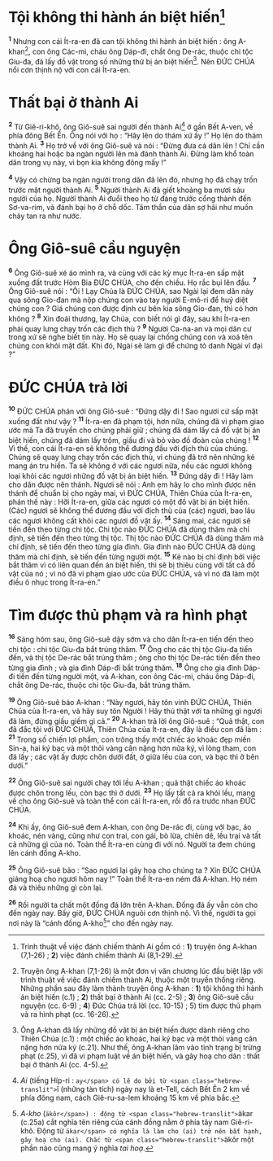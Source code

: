 # Tội không thi hành án biệt hiến[^1]
<sup><b>1</b></sup> Nhưng con cái Ít-ra-en đã can tội không thi hành án biệt hiến : ông A-khan[^2], con ông Các-mi, cháu ông Dáp-đi, chắt ông De-rác, thuộc chi tộc Giu-đa, đã lấy đồ vật trong số những thứ bị án biệt hiến[^3]. Nên ĐỨC CHÚA nổi cơn thịnh nộ với con cái Ít-ra-en.

# Thất bại ở thành Ai
<sup><b>2</b></sup> Từ Giê-ri-khô, ông Giô-suê sai người đến thành Ai[^4] ở gần Bết A-ven, về phía đông Bết Ên. Ông nói với họ : “Hãy lên do thám xứ ấy !” Họ lên do thám thành Ai. <sup><b>3</b></sup> Họ trở về với ông Giô-suê và nói : “Đừng đưa cả dân lên ! Chỉ cần khoảng hai hoặc ba ngàn người lên mà đánh thành Ai. Đừng làm khổ toàn dân trong vụ này, vì bọn kia không đông mấy !”

<sup><b>4</b></sup> Vậy có chừng ba ngàn người trong dân đã lên đó, nhưng họ đã chạy trốn trước mặt người thành Ai. <sup><b>5</b></sup> Người thành Ai đã giết khoảng ba mươi sáu người của họ. Người thành Ai đuổi theo họ từ đàng trước cổng thành đến Sơ-va-rim, và đánh bại họ ở chỗ dốc. Tâm thần của dân sợ hãi như muốn chảy tan ra như nước.

# Ông Giô-suê cầu nguyện
<sup><b>6</b></sup> Ông Giô-suê xé áo mình ra, và cùng với các kỳ mục Ít-ra-en sấp mặt xuống đất trước Hòm Bia ĐỨC CHÚA, cho đến chiều. Họ rắc bụi lên đầu. <sup><b>7</b></sup> Ông Giô-suê nói : “Ôi ! Lạy Chúa là ĐỨC CHÚA, sao Ngài lại đem dân này qua sông Gio-đan mà nộp chúng con vào tay người E-mô-ri để huỷ diệt chúng con ? Giá chúng con được định cư bên kia sông Gio-đan, thì có hơn không ? <sup><b>8</b></sup> Xin đoái thương, lạy Chúa, con biết nói gì đây, sau khi Ít-ra-en phải quay lưng chạy trốn các địch thù ? <sup><b>9</b></sup> Người Ca-na-an và mọi dân cư trong xứ sẽ nghe biết tin này. Họ sẽ quay lại chống chúng con và xoá tên chúng con khỏi mặt đất. Khi đó, Ngài sẽ làm gì để chứng tỏ danh Ngài vĩ đại ?”

# ĐỨC CHÚA trả lời
<sup><b>10</b></sup> ĐỨC CHÚA phán với ông Giô-suê : “Đứng dậy đi ! Sao ngươi cứ sấp mặt xuống đất như vậy ? <sup><b>11</b></sup> Ít-ra-en đã phạm tội, hơn nữa, chúng đã vi phạm giao ước mà Ta đã truyền cho chúng phải giữ ; chúng đã dám lấy cả đồ vật bị án biệt hiến, chúng đã dám lấy trộm, giấu đi và bỏ vào đồ đoàn của chúng ! <sup><b>12</b></sup> Vì thế, con cái Ít-ra-en sẽ không thể đương đầu với địch thù của chúng. Chúng sẽ quay lưng chạy trốn các địch thù, vì chúng đã trở nên những kẻ mang án tru hiến. Ta sẽ không ở với các ngươi nữa, nếu các ngươi không loại khỏi các ngươi những đồ vật bị án biệt hiến. <sup><b>13</b></sup> Đứng dậy đi ! Hãy làm cho dân được nên thánh. Ngươi sẽ nói : Anh em hãy lo cho mình được nên thánh để chuẩn bị cho ngày mai, vì ĐỨC CHÚA, Thiên Chúa của Ít-ra-en, phán thế này : Hỡi Ít-ra-en, giữa các ngươi có một đồ vật bị án biệt hiến. (Các) ngươi sẽ không thể đương đầu với địch thù của (các) ngươi, bao lâu các ngươi không cất khỏi các ngươi đồ vật ấy. <sup><b>14</b></sup> Sáng mai, các ngươi sẽ tiến đến theo từng chi tộc. Chi tộc nào ĐỨC CHÚA đã dùng thăm mà chỉ định, sẽ tiến đến theo từng thị tộc. Thị tộc nào ĐỨC CHÚA đã dùng thăm mà chỉ định, sẽ tiến đến theo từng gia đình. Gia đình nào ĐỨC CHÚA đã dùng thăm mà chỉ định, sẽ tiến đến từng người một. <sup><b>15</b></sup> Kẻ nào bị chỉ định bởi việc bắt thăm vì có liên quan đến án biệt hiến, thì sẽ bị thiêu cùng với tất cả đồ vật của nó ; vì nó đã vi phạm giao ước của ĐỨC CHÚA, và vì nó đã làm một điều ô nhục trong Ít-ra-en.”

# Tìm được thủ phạm và ra hình phạt
<sup><b>16</b></sup> Sáng hôm sau, ông Giô-suê dậy sớm và cho dân Ít-ra-en tiến đến theo chi tộc : chi tộc Giu-đa bắt trúng thăm. <sup><b>17</b></sup> Ông cho các thị tộc Giu-đa tiến đến, và thị tộc De-rác bắt trúng thăm ; ông cho thị tộc De-rác tiến đến theo từng gia đình ; và gia đình Dáp-đi bắt trúng thăm. <sup><b>18</b></sup> Ông cho gia đình Dáp-đi tiến đến từng người một, và A-khan, con ông Các-mi, cháu ông Dáp-đi, chắt ông De-rác, thuộc chi tộc Giu-đa, bắt trúng thăm.

<sup><b>19</b></sup> Ông Giô-suê bảo A-khan : “Này ngươi, hãy tôn vinh ĐỨC CHÚA, Thiên Chúa của Ít-ra-en, và hãy suy tôn Người ! Hãy thú thật với ta những gì ngươi đã làm, đừng giấu giếm gì cả.” <sup><b>20</b></sup> A-khan trả lời ông Giô-suê : “Quả thật, con đã đắc tội với ĐỨC CHÚA, Thiên Chúa của Ít-ra-en, đây là điều con đã làm : <sup><b>21</b></sup> Trong số chiến lợi phẩm, con trông thấy một chiếc áo khoác đẹp miền Sin-a, hai ký bạc và một thỏi vàng cân nặng hơn nửa ký, vì lòng tham, con đã lấy ; các vật ấy được chôn dưới đất, ở giữa lều của con, và bạc thì ở bên dưới.”

<sup><b>22</b></sup> Ông Giô-suê sai người chạy tới lều A-khan ; quả thật chiếc áo khoác được chôn trong lều, còn bạc thì ở dưới. <sup><b>23</b></sup> Họ lấy tất cả ra khỏi lều, mang về cho ông Giô-suê và toàn thể con cái Ít-ra-en, rồi đổ ra trước nhan ĐỨC CHÚA.

<sup><b>24</b></sup> Khi ấy, ông Giô-suê đem A-khan, con ông De-rác đi, cùng với bạc, áo khoác, nén vàng, cũng như con trai, con gái, bò lừa, chiên dê, lều trại và tất cả những gì của nó. Toàn thể Ít-ra-en cùng đi với nó. Người ta đem chúng lên cánh đồng A-kho.

<sup><b>25</b></sup> Ông Giô-suê bảo : “Sao ngươi lại gây hoạ cho chúng ta ? Xin ĐỨC CHÚA giáng hoạ cho ngươi hôm nay !” Toàn thể Ít-ra-en ném đá A-khan. Họ ném đá và thiêu những gì còn lại.

<sup><b>26</b></sup> Rồi người ta chất một đống đá lớn trên A-khan. Đống đá ấy vẫn còn cho đến ngày nay. Bấy giờ, ĐỨC CHÚA nguôi cơn thịnh nộ. Vì thế, người ta gọi nơi này là “cánh đồng A-kho[^5]” cho đến ngày nay.

[^1]: Trình thuật về việc đánh chiếm thành Ai gồm có : <b>1</b>) truyện ông A-khan (7,1-26) ; <b>2</b>) việc đánh chiếm thành Ai (8,1-29).
[^2]: Truyện ông A-khan (7,1-26) là một đơn vị văn chương lúc đầu biệt lập với trình thuật về việc đánh chiếm thành Ai, thuộc một truyền thống riêng. Những phần sau đây làm thành truyện ông A-khan : <b>1</b>) tội không thi hành án biệt hiến (c.1) ; <b>2</b>) thất bại ở thành Ai (cc. 2-5) ; <b>3</b>) ông Giô-suê cầu nguyện (cc. 6-9) ; <b>4</b>) Đức Chúa trả lời (cc. 10-15) ; 5) tìm được thủ phạm và ra hình phạt (cc. 16-26).
[^3]: Ông A-khan đã lấy những đồ vật bị án biệt hiến được dành riêng cho Thiên Chúa (c.1) : một chiếc áo khoác, hai ký bạc và một thỏi vàng cân nặng hơn nửa ký (c.21). Như thế, ông A-khan lâm vào tình trạng bị trừng phạt (c.25), vì đã vi phạm luật về án biệt hiến, và gây hoạ cho dân : thất bại ở thành Ai (cc. 4-5).
[^4]: <i>Ai</i> (tiếng Híp-ri : <span class="hebrew-translit">`ay</span> có lẽ do bởi từ <span class="hebrew-translit">`î</span> (những tàn tích) ngày nay là et-Tell, cách Bết Ên 2 km về phía đông nam, cách Giê-ru-sa-lem khoảng 15 km về phía bắc.
[^5]: <i>A-kho</i> (<span class="hebrew-translit">`äkôr</span>) : động từ <span class="hebrew-translit">`äkar</span> (c.25a) cắt nghĩa tên riêng của cánh đồng nằm ở phía tây nam Giê-ri-khô. Động từ <span class="hebrew-translit">`äkar</span> có nghĩa là làm cho (ai) trở nên bất hạnh, gây hoạ cho (ai). Chắc từ <span class="hebrew-translit">`äkôr</span> một phần nào cũng mang ý nghĩa <i>tai hoạ</i>.
